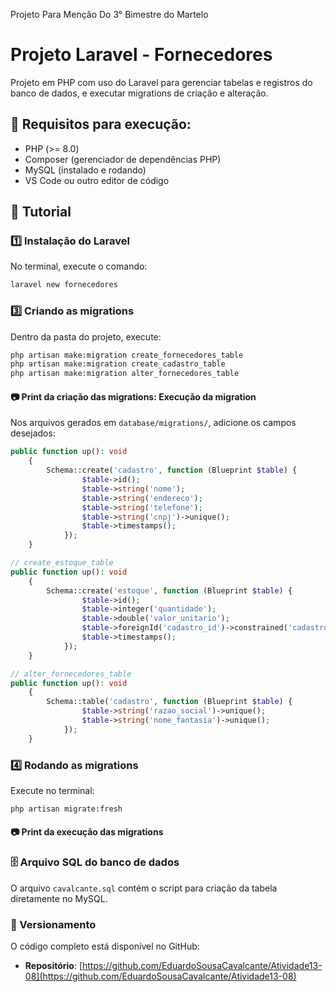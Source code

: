 Projeto Para Menção Do 3° Bimestre do Martelo

# Projeto Laravel - Fornecedores

Projeto em PHP com uso do Laravel para gerenciar tabelas e registros do banco de dados, e executar migrations de criação e alteração.

## 📌 Requisitos para execução:

- PHP (>= 8.0)
- Composer (gerenciador de dependências PHP)
- MySQL (instalado e rodando)
- VS Code ou outro editor de código

## 🚀 Tutorial

### 1️⃣ Instalação do Laravel
No terminal, execute o comando:

```bash
laravel new fornecedores
````
### 3️⃣ Criando as migrations

Dentro da pasta do projeto, execute:

```bash
php artisan make:migration create_fornecedores_table
php artisan make:migration create_cadastro_table
php artisan make:migration alter_fornecedores_table
```

#### 📷 Print da criação das migrations: Execução da migration

Nos arquivos gerados em `database/migrations/`, adicione os campos desejados:

```php
public function up(): void
    {
        Schema::create('cadastro', function (Blueprint $table) {
                $table->id();
                $table->string('nome');
                $table->string('endereco');
                $table->string('telefone');
                $table->string('cnpj')->unique();
                $table->timestamps();
            });
    }
```

```php
// create_estoque_table
public function up(): void
    {
        Schema::create('estoque', function (Blueprint $table) {
                $table->id();
                $table->integer('quantidade');
                $table->double('valor_unitario');
                $table->foreignId('cadastro_id')->constrained('cadastro')->onDelete('cascade');
                $table->timestamps();
            });
    }
```

```php
// alter_fornecedores_table
public function up(): void
    {
        Schema::table('cadastro', function (Blueprint $table) {
                $table->string('razao_social')->unique();
                $table->string('nome_fantasia')->unique();
            });
    }
```

### 4️⃣ Rodando as migrations

Execute no terminal:

```bash
php artisan migrate:fresh
```

#### 📷 Print da execução das migrations

### 🗄 Arquivo SQL do banco de dados

O arquivo `cavalcante.sql` contém o script para criação da tabela diretamente no MySQL.

### 🔗 Versionamento

O código completo está disponível no GitHub:

* **Repositório**: [https://github.com/EduardoSousaCavalcante/Atividade13-08](https://github.com/EduardoSousaCavalcante/Atividade13-08)
